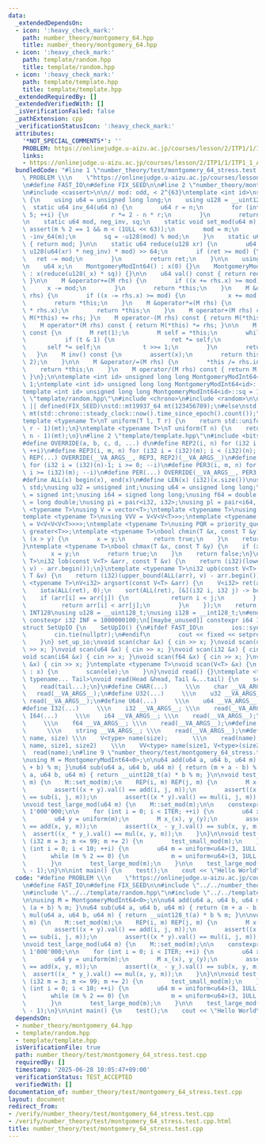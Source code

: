 ```yaml
---
data:
  _extendedDependsOn:
  - icon: ':heavy_check_mark:'
    path: number_theory/montgomery_64.hpp
    title: number_theory/montgomery_64.hpp
  - icon: ':heavy_check_mark:'
    path: template/random.hpp
    title: template/random.hpp
  - icon: ':heavy_check_mark:'
    path: template/template.hpp
    title: template/template.hpp
  _extendedRequiredBy: []
  _extendedVerifiedWith: []
  _isVerificationFailed: false
  _pathExtension: cpp
  _verificationStatusIcon: ':heavy_check_mark:'
  attributes:
    '*NOT_SPECIAL_COMMENTS*': ''
    PROBLEM: https://onlinejudge.u-aizu.ac.jp/courses/lesson/2/ITP1/1/ITP1_1_A
    links:
    - https://onlinejudge.u-aizu.ac.jp/courses/lesson/2/ITP1/1/ITP1_1_A
  bundledCode: "#line 1 \"number_theory/test/montgomery_64_stress.test.cpp\"\n#define\
    \ PROBLEM \\\n    \"https://onlinejudge.u-aizu.ac.jp/courses/lesson/2/ITP1/1/ITP1_1_A\"\
    \n#define FAST_IO\n#define FIX_SEED\n\n#line 2 \"number_theory/montgomery_64.hpp\"\
    \n#include <cassert>\n\n// mod: odd, < 2^{63}\ntemplate <int id>\nstruct MontgomeryModInt64\
    \ {\n    using u64 = unsigned long long;\n    using u128 = __uint128_t;\n\n  \
    \  static u64 inv_64(u64 n) {\n        u64 r = n;\n        for (int i = 0; i <\
    \ 5; ++i) {\n            r *= 2 - n * r;\n        }\n        return r;\n    }\n\
    \n    static u64 mod, neg_inv, sq;\n    static void set_mod(u64 m) {\n       \
    \ assert(m % 2 == 1 && m < (1ULL << 63));\n        mod = m;\n        neg_inv =\
    \ -inv_64(m);\n        sq = -u128(mod) % mod;\n    }\n    static u64 get_mod()\
    \ { return mod; }\n\n    static u64 reduce(u128 xr) {\n        u64 ret = (xr +\
    \ u128(u64(xr) * neg_inv) * mod) >> 64;\n        if (ret >= mod) {\n         \
    \   ret -= mod;\n        }\n        return ret;\n    }\n\n    using M = MontgomeryModInt64<id>;\n\
    \n    u64 x;\n    MontgomeryModInt64() : x(0) {}\n    MontgomeryModInt64(u64 _x)\
    \ : x(reduce(u128(_x) * sq)) {}\n\n    u64 val() const { return reduce(u128(x));\
    \ }\n\n    M &operator+=(M rhs) {\n        if ((x += rhs.x) >= mod) {\n      \
    \      x -= mod;\n        }\n        return *this;\n    }\n    M &operator-=(M\
    \ rhs) {\n        if ((x -= rhs.x) >= mod) {\n            x += mod;\n        }\n\
    \        return *this;\n    }\n    M &operator*=(M rhs) {\n        x = reduce(u128(x)\
    \ * rhs.x);\n        return *this;\n    }\n    M operator+(M rhs) const { return\
    \ M(*this) += rhs; }\n    M operator-(M rhs) const { return M(*this) -= rhs; }\n\
    \    M operator*(M rhs) const { return M(*this) *= rhs; }\n\n    M pow(u64 t)\
    \ const {\n        M ret(1);\n        M self = *this;\n        while (t) {\n \
    \           if (t & 1) {\n                ret *= self;\n            }\n      \
    \      self *= self;\n            t >>= 1;\n        }\n        return ret;\n \
    \   }\n    M inv() const {\n        assert(x);\n        return this->pow(mod -\
    \ 2);\n    }\n\n    M &operator/=(M rhs) {\n        *this /= rhs.inv();\n    \
    \    return *this;\n    }\n    M operator/(M rhs) const { return M(*this) /= rhs;\
    \ }\n};\n\ntemplate <int id> unsigned long long MontgomeryModInt64<id>::mod =\
    \ 1;\ntemplate <int id> unsigned long long MontgomeryModInt64<id>::neg_inv = 1;\n\
    template <int id> unsigned long long MontgomeryModInt64<id>::sq = 1;\n#line 2\
    \ \"template/random.hpp\"\n#include <chrono>\n#include <random>\n\n#if defined(LOCAL)\
    \ || defined(FIX_SEED)\nstd::mt19937_64 mt(123456789);\n#else\nstd::mt19937_64\
    \ mt(std::chrono::steady_clock::now().time_since_epoch().count());\n#endif\n\n\
    template <typename T>\nT uniform(T l, T r) {\n    return std::uniform_int_distribution<T>(l,\
    \ r - 1)(mt);\n}\ntemplate <typename T>\nT uniform(T n) {\n    return std::uniform_int_distribution<T>(0,\
    \ n - 1)(mt);\n}\n#line 2 \"template/template.hpp\"\n#include <bits/stdc++.h>\n\
    #define OVERRIDE(a, b, c, d, ...) d\n#define REP2(i, n) for (i32 i = 0; i < (i32)(n);\
    \ ++i)\n#define REP3(i, m, n) for (i32 i = (i32)(m); i < (i32)(n); ++i)\n#define\
    \ REP(...) OVERRIDE(__VA_ARGS__, REP3, REP2)(__VA_ARGS__)\n#define PER2(i, n)\
    \ for (i32 i = (i32)(n)-1; i >= 0; --i)\n#define PER3(i, m, n) for (i32 i = (i32)(n)-1;\
    \ i >= (i32)(m); --i)\n#define PER(...) OVERRIDE(__VA_ARGS__, PER3, PER2)(__VA_ARGS__)\n\
    #define ALL(x) begin(x), end(x)\n#define LEN(x) (i32)(x.size())\nusing namespace\
    \ std;\nusing u32 = unsigned int;\nusing u64 = unsigned long long;\nusing i32\
    \ = signed int;\nusing i64 = signed long long;\nusing f64 = double;\nusing f80\
    \ = long double;\nusing pi = pair<i32, i32>;\nusing pl = pair<i64, i64>;\ntemplate\
    \ <typename T>\nusing V = vector<T>;\ntemplate <typename T>\nusing VV = V<V<T>>;\n\
    template <typename T>\nusing VVV = V<V<V<T>>>;\ntemplate <typename T>\nusing VVVV\
    \ = V<V<V<V<T>>>>;\ntemplate <typename T>\nusing PQR = priority_queue<T, V<T>,\
    \ greater<T>>;\ntemplate <typename T>\nbool chmin(T &x, const T &y) {\n    if\
    \ (x > y) {\n        x = y;\n        return true;\n    }\n    return false;\n\
    }\ntemplate <typename T>\nbool chmax(T &x, const T &y) {\n    if (x < y) {\n \
    \       x = y;\n        return true;\n    }\n    return false;\n}\ntemplate <typename\
    \ T>\ni32 lob(const V<T> &arr, const T &v) {\n    return (i32)(lower_bound(ALL(arr),\
    \ v) - arr.begin());\n}\ntemplate <typename T>\ni32 upb(const V<T> &arr, const\
    \ T &v) {\n    return (i32)(upper_bound(ALL(arr), v) - arr.begin());\n}\ntemplate\
    \ <typename T>\nV<i32> argsort(const V<T> &arr) {\n    V<i32> ret(arr.size());\n\
    \    iota(ALL(ret), 0);\n    sort(ALL(ret), [&](i32 i, i32 j) -> bool {\n    \
    \    if (arr[i] == arr[j]) {\n            return i < j;\n        } else {\n  \
    \          return arr[i] < arr[j];\n        }\n    });\n    return ret;\n}\n#ifdef\
    \ INT128\nusing u128 = __uint128_t;\nusing i128 = __int128_t;\n#endif\n[[maybe_unused]]\
    \ constexpr i32 INF = 1000000100;\n[[maybe_unused]] constexpr i64 INF64 = 3000000000000000100;\n\
    struct SetUpIO {\n    SetUpIO() {\n#ifdef FAST_IO\n        ios::sync_with_stdio(false);\n\
    \        cin.tie(nullptr);\n#endif\n        cout << fixed << setprecision(15);\n\
    \    }\n} set_up_io;\nvoid scan(char &x) { cin >> x; }\nvoid scan(u32 &x) { cin\
    \ >> x; }\nvoid scan(u64 &x) { cin >> x; }\nvoid scan(i32 &x) { cin >> x; }\n\
    void scan(i64 &x) { cin >> x; }\nvoid scan(f64 &x) { cin >> x; }\nvoid scan(string\
    \ &x) { cin >> x; }\ntemplate <typename T>\nvoid scan(V<T> &x) {\n    for (T &ele\
    \ : x) {\n        scan(ele);\n    }\n}\nvoid read() {}\ntemplate <typename Head,\
    \ typename... Tail>\nvoid read(Head &head, Tail &...tail) {\n    scan(head);\n\
    \    read(tail...);\n}\n#define CHAR(...)     \\\n    char __VA_ARGS__; \\\n \
    \   read(__VA_ARGS__);\n#define U32(...)     \\\n    u32 __VA_ARGS__; \\\n   \
    \ read(__VA_ARGS__);\n#define U64(...)     \\\n    u64 __VA_ARGS__; \\\n    read(__VA_ARGS__);\n\
    #define I32(...)     \\\n    i32 __VA_ARGS__; \\\n    read(__VA_ARGS__);\n#define\
    \ I64(...)     \\\n    i64 __VA_ARGS__; \\\n    read(__VA_ARGS__);\n#define F64(...)\
    \     \\\n    f64 __VA_ARGS__; \\\n    read(__VA_ARGS__);\n#define STR(...)  \
    \      \\\n    string __VA_ARGS__; \\\n    read(__VA_ARGS__);\n#define VEC(type,\
    \ name, size) \\\n    V<type> name(size);       \\\n    read(name);\n#define VVEC(type,\
    \ name, size1, size2)    \\\n    VV<type> name(size1, V<type>(size2)); \\\n  \
    \  read(name);\n#line 9 \"number_theory/test/montgomery_64_stress.test.cpp\"\n\
    \nusing M = MontgomeryModInt64<0>;\n\nu64 add(u64 a, u64 b, u64 m) { return (a\
    \ + b) % m; }\nu64 sub(u64 a, u64 b, u64 m) { return (m + a - b) % m; }\nu64 mul(u64\
    \ a, u64 b, u64 m) { return __uint128_t(a) * b % m; }\n\nvoid test_small_mod(i32\
    \ m) {\n    M::set_mod(m);\n    REP(i, m) REP(j, m) {\n        M x(i), y(j);\n\
    \        assert((x + y).val() == add(i, j, m));\n        assert((x - y).val()\
    \ == sub(i, j, m));\n        assert((x * y).val() == mul(i, j, m));\n    }\n}\n\
    \nvoid test_large_mod(u64 m) {\n    M::set_mod(m);\n\n    constexpr int ITER =\
    \ 1'000'000;\n\n    for (int i = 0; i < ITER; ++i) {\n        u64 x = uniform(m);\n\
    \        u64 y = uniform(m);\n        M x_(x), y_(y);\n        assert((x_ + y_).val()\
    \ == add(x, y, m));\n        assert((x_ - y_).val() == sub(x, y, m));\n      \
    \  assert((x_ * y_).val() == mul(x, y, m));\n    }\n}\n\nvoid test() {\n    for\
    \ (i32 m = 3; m <= 99; m += 2) {\n        test_small_mod(m);\n    }\n\n    for\
    \ (int i = 0; i < 10; ++i) {\n        u64 m = uniform<u64>(3, 1ULL << 63);\n \
    \       while (m % 2 == 0) {\n            m = uniform<u64>(3, 1ULL << 63);\n \
    \       }\n        test_large_mod(m);\n    }\n\n    test_large_mod((1ULL << 63)\
    \ - 1);\n}\n\nint main() {\n    test();\n    cout << \"Hello World\\n\";\n}\n"
  code: "#define PROBLEM \\\n    \"https://onlinejudge.u-aizu.ac.jp/courses/lesson/2/ITP1/1/ITP1_1_A\"\
    \n#define FAST_IO\n#define FIX_SEED\n\n#include \"../../number_theory/montgomery_64.hpp\"\
    \n#include \"../../template/random.hpp\"\n#include \"../../template/template.hpp\"\
    \n\nusing M = MontgomeryModInt64<0>;\n\nu64 add(u64 a, u64 b, u64 m) { return\
    \ (a + b) % m; }\nu64 sub(u64 a, u64 b, u64 m) { return (m + a - b) % m; }\nu64\
    \ mul(u64 a, u64 b, u64 m) { return __uint128_t(a) * b % m; }\n\nvoid test_small_mod(i32\
    \ m) {\n    M::set_mod(m);\n    REP(i, m) REP(j, m) {\n        M x(i), y(j);\n\
    \        assert((x + y).val() == add(i, j, m));\n        assert((x - y).val()\
    \ == sub(i, j, m));\n        assert((x * y).val() == mul(i, j, m));\n    }\n}\n\
    \nvoid test_large_mod(u64 m) {\n    M::set_mod(m);\n\n    constexpr int ITER =\
    \ 1'000'000;\n\n    for (int i = 0; i < ITER; ++i) {\n        u64 x = uniform(m);\n\
    \        u64 y = uniform(m);\n        M x_(x), y_(y);\n        assert((x_ + y_).val()\
    \ == add(x, y, m));\n        assert((x_ - y_).val() == sub(x, y, m));\n      \
    \  assert((x_ * y_).val() == mul(x, y, m));\n    }\n}\n\nvoid test() {\n    for\
    \ (i32 m = 3; m <= 99; m += 2) {\n        test_small_mod(m);\n    }\n\n    for\
    \ (int i = 0; i < 10; ++i) {\n        u64 m = uniform<u64>(3, 1ULL << 63);\n \
    \       while (m % 2 == 0) {\n            m = uniform<u64>(3, 1ULL << 63);\n \
    \       }\n        test_large_mod(m);\n    }\n\n    test_large_mod((1ULL << 63)\
    \ - 1);\n}\n\nint main() {\n    test();\n    cout << \"Hello World\\n\";\n}\n"
  dependsOn:
  - number_theory/montgomery_64.hpp
  - template/random.hpp
  - template/template.hpp
  isVerificationFile: true
  path: number_theory/test/montgomery_64_stress.test.cpp
  requiredBy: []
  timestamp: '2025-06-28 10:05:47+09:00'
  verificationStatus: TEST_ACCEPTED
  verifiedWith: []
documentation_of: number_theory/test/montgomery_64_stress.test.cpp
layout: document
redirect_from:
- /verify/number_theory/test/montgomery_64_stress.test.cpp
- /verify/number_theory/test/montgomery_64_stress.test.cpp.html
title: number_theory/test/montgomery_64_stress.test.cpp
---
```

